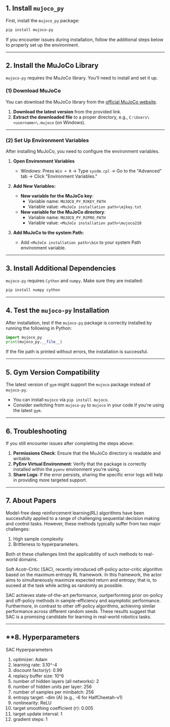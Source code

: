 ## **1. Install `mujoco_py`**
First, install the `mujoco_py` package:

```bash
pip install mujoco-py
```

If you encounter issues during installation, follow the additional steps below to properly set up the environment.

---

## **2. Install the MuJoCo Library**
`mujoco-py` requires the MuJoCo library. You'll need to install and set it up.

### **(1) Download MuJoCo**
You can download the MuJoCo library from the [official MuJoCo website](https://mujoco.org/download).

1. **Download the latest version** from the provided link.
2. **Extract the downloaded file** to a proper directory, e.g., `C:\Users\<username>\.mujoco` (on Windows).

---

### **(2) Set Up Environment Variables**
After installing MuJoCo, you need to configure the environment variables.

1. **Open Environment Variables**
   - Windows: Press `Win + R` → Type `sysdm.cpl` → Go to the "Advanced" tab → Click "Environment Variables."

2. **Add New Variables:**
   - **New variable for the MuJoCo key**:
     - Variable name: `MUJOCO_PY_MJKEY_PATH`
     - Variable value: `<MuJoCo installation path>\mjkey.txt`
   - **New variable for the MuJoCo directory**:
     - Variable name: `MUJOCO_PY_MJPRO_PATH`
     - Variable value: `<MuJoCo installation path>\mujoco210`

3. **Add MuJoCo to the system Path:**
   - Add `<MuJoCo installation path>\bin` to your system Path environment variable.

---

## **3. Install Additional Dependencies**
`mujoco-py` requires `Cython` and `numpy`. Make sure they are installed:

```bash
pip install numpy cython
```

---

## **4. Test the `mujoco-py` Installation**
After installation, test if the `mujoco-py` package is correctly installed by running the following in Python:

```python
import mujoco_py
print(mujoco_py.__file__)
```

If the file path is printed without errors, the installation is successful.

---

## **5. Gym Version Compatibility**
The latest version of `gym` might support the `mujoco` package instead of `mujoco-py`.  
- You can install `mujoco` via `pip install mujoco`.
- Consider switching from `mujoco-py` to `mujoco` in your code if you're using the latest `gym`.

---

## **6. Troubleshooting**
If you still encounter issues after completing the steps above:
1. **Permissions Check**: Ensure that the MuJoCo directory is readable and writable.
2. **PyEnv Virtual Environment**: Verify that the package is correctly installed within the `pyenv` environment you're using.
3. **Share Logs**: If the error persists, sharing the specific error logs will help in providing more targeted support.

---

## **7. About Papers**
Model-free deep reinforcement learning(RL) algorithms have been successfully applied to a range of challenging sequential decision making and control tasks.
However, these methods typically suffer from two major challenges:

1. High sample complexity
2. Brittleness to hyperparameters.

Both ot these challenges limit the applicability of such methods to real-world domains.

Soft Acotr-Critic (SAC), recently introduced off-policy actor-critic algorithm based on the maximum entropy RL framework. 
In this framework, the actor aims to simultaneously maximize expected return and entropy; that is, to suceed at the task while acting as randomly as possible.

SAC achieves state-of-the-art performance, ourtperforming prior on-policy and off-policy methods in sample-efficiency and asymptotic performance.
Furthermore, in contrast to other off-policy algorithms, achieving similar performance across different random seeds.
These results suggest that SAC is a promising candidate for learning in real-world robotics tasks.

---

## **8. Hyperparameters
SAC Hyperparameters

1. optimizer: Adam
2. learning rate: 3.10^-4
3. discount factor(𝛾): 0.99
4. replacy buffer size: 10^6
5. number of hidden layers (all networks): 2
6. number of hidden units per layer: 256
7. number of samples per minibatch: 256
8. entropy target: -dim (A) (e.g., -6 for HalfCheetah-v1)
9. nonlinearity: ReLU
10. target smoothing coefficient (𝜏): 0.005
11. target update interval: 1
12. gradient steps: 1
